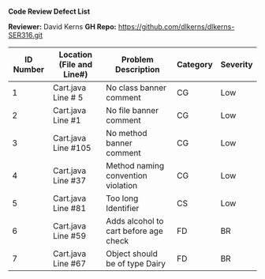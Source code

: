 **Code Review Defect List**

**Reviewer:** David Kerns
**GH Repo:** https://github.com/dlkerns/dlkerns-SER316.git

ID Number | Location (File and Line#) | Problem Description| Category | Severity 
----------|---------------------------|--------------------|----------|----------
1         | Cart.java Line # 5        | No class banner comment | CG   | Low
2         | Cart.java Line #1         | No file banner comment | CG   | Low
3         | Cart.java Line #105       | No method banner comment | CG   | Low
4         | Cart.java Line #37        | Method naming convention violation | CG |Low
5         | Cart.java Line #81        | Too long Identifier    | CS   | Low
6         | Cart.java Line #59        | Adds alcohol to cart before age check| FD | BR
7         | Cart.java Line #67        | Object should be of type Dairy | FD | BR